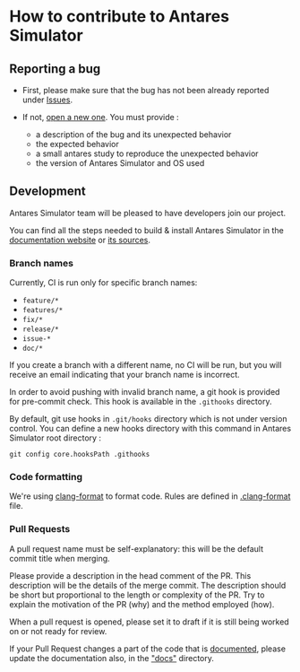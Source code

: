 # How to contribute to Antares Simulator

## Reporting a bug
-  First, please make sure that the bug has not been already reported under [Issues](https://github.com/AntaresSimulatorTeam/Antares_Simulator/issues).

- If not, [open a new one](https://github.com/AntaresSimulatorTeam/Antares_Simulator/issues/new). You must provide  :
  - a description of the bug and its unexpected behavior
  - the expected behavior
  - a small antares study to reproduce the unexpected behavior
  - the version of Antares Simulator and OS used 


## Development
Antares Simulator team will be pleased to have developers join our project.

You can find all the steps needed to build & install Antares Simulator in 
the [documentation website](https://antares-simulator.readthedocs.io/)
or [its sources](docs/developer-guide/0-Introduction.md).

### Branch names
Currently, CI is run only for specific branch names:
- `feature/*`
- `features/*`
- `fix/*`
- `release/*`
- `issue-*`
- `doc/*`

If you create a branch with a different name, no CI will be run, but you will receive an email 
indicating that your branch name is incorrect.

In order to avoid pushing with invalid branch name, a git hook is provided for pre-commit check.
This hook is available in the `.githooks` directory.

By default, git use hooks in `.git/hooks` directory which is not under version control. You can
define a new hooks directory with this command in Antares Simulator root directory :
```
git config core.hooksPath .githooks
```

### Code formatting
We're using [clang-format](https://clang.llvm.org/docs/ClangFormat.html) to format code. Rules are defined in [.clang-format](src/.clang-format) file.

### Pull Requests

A pull request name must be self-explanatory: this will be the default commit title when merging.

Please provide a description in the head comment of the PR. This description will be the details of the merge commit.
The description should be short but proportional to the length or complexity of the PR. Try to explain the motivation
of the PR (why) and the method employed (how).

When a pull request is opened, please set it to draft if it is still being worked on or not ready for review.  

If your Pull Request changes a part of the code that is [documented](https://antares-simulator.readthedocs.io/), 
please update the documentation also, in the ["docs"](docs) directory.  